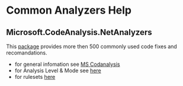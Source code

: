 # Common Analyzers Help

## Microsoft.CodeAnalysis.NetAnalyzers

This [package](https://www.nuget.org/packages/Microsoft.CodeAnalysis.NetAnalyzers) provides more then 500 commonly used code fixes and recomandations.
+ for general infomation see [MS Codanalysis](https://docs.microsoft.com/en-us/dotnet/fundamentals/code-analysis/overview)
+ for Analysis Level & Mode see [here](https://docs.microsoft.com/en-us/dotnet/core/project-sdk/msbuild-props)
+ for rulesets [here](https://docs.microsoft.com/en-us/visualstudio/code-quality/use-roslyn-analyzers?view=vs-2022)
